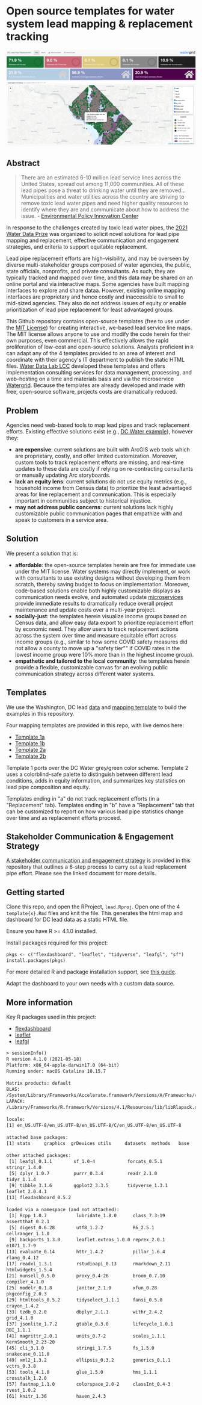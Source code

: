 # Open source templates for water system lead mapping & replacement tracking

![](example.png)

## Abstract 

> There are an estimated 6-10 million lead service lines across the United States, spread out among 11,000 communities. All of these lead pipes pose a threat to drinking water until they are removed... Municipalities and water utilities across the country are striving to remove toxic lead water pipes and need higher quality resources to identify where they are and communicate about how to address the issue. - [Environmental Policy Innovation Center](https://www.policyinnovation.org/)

In response to the challenges created by toxic lead water pipes, the [2021 Water Data Prize](https://www.waterdataprize.com/) was organized to solicit novel solutions for lead pipe mapping and replacement, effective communication and engagement strategies, and criteria to support equitable replacement. 

Lead pipe replacement efforts are high-visibility, and may be overseen by diverse multi-stakeholder groups composed of water agencies, the public, state officials, nonprofits, and private consultants. As such, they are typically tracked and mapped over time, and this data may be shared on an online portal and via interactive maps. Some agencies have built mapping interfaces to explore and share dataa. However, existing online mapping interfaces are proprietary and hence costly and inaccessible to small to mid-sized agencies. They also do not address issues of equity or enable prioritization of lead pipe replacement for least advantaged groups.

This Github repository contains open-source templates (free to use under the [MIT License](https://github.com/WaterDataLab/lead/blob/main/LICENSE)) for creating interactive, we-based lead service line maps. The MIT license allows anyone to use and modify the code herein for their own purposes, even commercial. This effectively allows the rapid proliferation of low-cost and open-source solutions. Analysts proficient in `R` can adapt any of the 4 templates provided to an area of interest and coordinate with their agency's IT department to publish the static HTML files. [Water Data Lab LCC](waterdatalab.com) developed these templates and offers implementation consulting services for data management, processing, and web-hosting on a time and materials basis and via the microservice [Watergrid](watergrid.io). Because the templates are already developed and made with free, open-source software, projects costs are dramatically reduced.


## Problem

Agencies need web-based tools to map lead pipes and track replacement efforts. Existing effective solutions exist (e.g., [DC Water example](https://geo.dcwater.com/Lead/)), however they:  

- **are expensive**: current solutions are built with ArcGIS web tools which are proprietary, costly, and offer limited customization. Moreover, custom tools to track replacement efforts are missing, and real-time updates to these data are costly if relying on re-contracting consultants or manually updating Arc storyboards.   
- **lack an equity lens**: current solutions do not use equity metrics (e.g., household income from Census data) to prioritize the least advantaged areas for line replacement and communication. This is especially important in communities subject to historical injustice. 
- **may not address public concerns**: current solutions lack highly customizable public communication pages that empathize with and speak to customers in a service area.  


## Solution

We present a solution that is:  

- **affordable**: the open-source templates herein are free for immediate use under the MIT license. Water systems may directly implement, or work with consultants to use existing designs without developing them from scratch, thereby saving budget to focus on implementation. Moreover, code-based solutions enable both highly customizable displays as communication needs evolve, and automated update [microservices](watergrid.io) provide immediate results to dramatically reduce overall project maintenance and update costs over a multi-year project.    
- **socially-just**: the templates herein visualize income groups based on Census data, and allow easy data export to prioritize replacement effort by economic need. They allow users to track replacement actions across the system over time and measure equitable effort across income groups (e.g., similar to how some COVID safety measures did not allow a county to move up a "safety tier"" if COVID rates in the lowest income group were 10% more than in the highest income group). 
- **empathetic and tailored to the local community**: the templates herein provide a flexible, customizable canvas for an evolving public communication strategy across different water systems. 


## Templates

We use the Washington, DC lead [data](https://www.dcwater.com/service-line-materials-dashboard) and [mapping template](https://geo.dcwater.com/Lead/) to build the examples in this repository. 

Four mapping templates are provided in this repo, with live demos here:

- [Template 1a](https://watergrid.io/lead1a/)   
- [Template 1b](https://watergrid.io/lead1b/)   
- [Template 2a](https://watergrid.io/lead2a/)   
- [Template 2b](https://watergrid.io/lead2b/)   

Template 1 ports over the DC Water grey/green color scheme. Template 2 uses a colorblind-safe palette to distinguish between different lead conditions, adds in equity information, and summarizes key statistics on lead pipe composition and equity.

Templates ending in "a" do not track replacement efforts (in a "Replacement" tab). Templates ending in "b" have a "Replacement" tab that can be customized to report on how various lead pipe statistics change over time and as replacement efforts proceed.


## Stakeholder Communication & Engagement Strategy

[A stakeholder communication and engagement strategy](https://github.com/WaterDataLab/lead/raw/main/docs/lead_communication_strategy.pdf) is provided in this repository that outlines a 6-step process to carry out a lead replacement pipe effort. Please see the linked document for more details. 



## Getting started

Clone this repo, and open the RProject, `lead.Rproj`. Open one of the 4 `template{x}.Rmd` files and knit the file. This generates the html map and dashboard for DC lead data as a static HTML file.  

Ensure you have R >= 4.1.0 installed. 

Install packages required for this project:

```
pkgs <- c("flexdashboard", "leaflet", "tidyverse", "leafgl", "sf")
install.packages(pkgs)
```

For more detailed R and package installation support, see [this guide](https://www.r4wrds.com/intro/m_install_r). 

Adapt the dashboard to your own needs with a custom data source.


## More information

Key R packages used in this project:

- [flexdashboard](https://pkgs.rstudio.com/flexdashboard/index.html)  
- [leaflet](https://rstudio.github.io/leaflet/)  
- [leafgl](https://github.com/r-spatial/leafgl)  

```
> sessionInfo()
R version 4.1.0 (2021-05-18)
Platform: x86_64-apple-darwin17.0 (64-bit)
Running under: macOS Catalina 10.15.7

Matrix products: default
BLAS:   /System/Library/Frameworks/Accelerate.framework/Versions/A/Frameworks/vecLib.framework/Versions/A/libBLAS.dylib
LAPACK: /Library/Frameworks/R.framework/Versions/4.1/Resources/lib/libRlapack.dylib

locale:
[1] en_US.UTF-8/en_US.UTF-8/en_US.UTF-8/C/en_US.UTF-8/en_US.UTF-8

attached base packages:
[1] stats     graphics  grDevices utils     datasets  methods   base     

other attached packages:
 [1] leafgl_0.1.1        sf_1.0-4            forcats_0.5.1       stringr_1.4.0      
 [5] dplyr_1.0.7         purrr_0.3.4         readr_2.1.0         tidyr_1.1.4        
 [9] tibble_3.1.6        ggplot2_3.3.5       tidyverse_1.3.1     leaflet_2.0.4.1    
[13] flexdashboard_0.5.2

loaded via a namespace (and not attached):
 [1] Rcpp_1.0.7           lubridate_1.8.0      class_7.3-19         assertthat_0.2.1    
 [5] digest_0.6.28        utf8_1.2.2           R6_2.5.1             cellranger_1.1.0    
 [9] backports_1.3.0      leaflet.extras_1.0.0 reprex_2.0.1         e1071_1.7-9         
[13] evaluate_0.14        httr_1.4.2           pillar_1.6.4         rlang_0.4.12        
[17] readxl_1.3.1         rstudioapi_0.13      rmarkdown_2.11       htmlwidgets_1.5.4   
[21] munsell_0.5.0        proxy_0.4-26         broom_0.7.10         compiler_4.1.0      
[25] modelr_0.1.8         janitor_2.1.0        xfun_0.28            pkgconfig_2.0.3     
[29] htmltools_0.5.2      tidyselect_1.1.1     fansi_0.5.0          crayon_1.4.2        
[33] tzdb_0.2.0           dbplyr_2.1.1         withr_2.4.2          grid_4.1.0          
[37] jsonlite_1.7.2       gtable_0.3.0         lifecycle_1.0.1      DBI_1.1.1           
[41] magrittr_2.0.1       units_0.7-2          scales_1.1.1         KernSmooth_2.23-20  
[45] cli_3.1.0            stringi_1.7.5        fs_1.5.0             snakecase_0.11.0    
[49] xml2_1.3.2           ellipsis_0.3.2       generics_0.1.1       vctrs_0.3.8         
[53] tools_4.1.0          glue_1.5.0           hms_1.1.1            crosstalk_1.2.0     
[57] fastmap_1.1.0        colorspace_2.0-2     classInt_0.4-3       rvest_1.0.2         
[61] knitr_1.36           haven_2.4.3         
```

